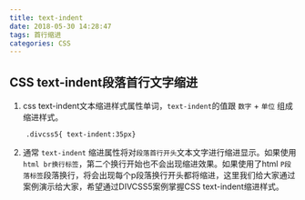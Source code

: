 ```yaml
---
title: text-indent
date: 2018-05-30 14:28:47
tags: 首行缩进
categories: CSS
---
```

## CSS text-indent段落首行文字缩进
1. css text-indent文本缩进样式属性单词，`text-indent`的值跟 `数字` + `单位` 组成缩进样式。

````
    .divcss5{ text-indent:35px}
````

2. 通常 `text-indent` 缩进属性将对`段落首行开头`文本文字进行缩进显示。如果使用`html br换行标签`，第二个换行开始也不会出现缩进效果。如果使用了html `P段落标签`段落换行，将会出现每个p段落换行开头都将缩进，这里我们给大家通过案例演示给大家，希望通过DIVCSS5案例掌握CSS text-indent缩进样式。


<img src="" word_img="" style="background-image: url(about:blank); background-attachment: initial; background-size: initial; background-origin: initial; background-clip: initial; background-position: 50% 50%; background-repeat: no-repeat;" />